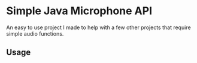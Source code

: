 # Simple Java Microphone API
An easy to use project I made to help with a few other projects that require
simple audio functions.

## Usage
